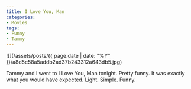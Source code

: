 ```yaml
---
title: I Love You, Man
categories:
- Movies
tags:
- Funny
- Tammy
---
```


![](/assets/posts/{{ page.date | date: "%Y" }}/a8d5c58a5addb2ad37b243312a643db5.jpg)
  



Tammy and I went to I Love You, Man tonight. Pretty funny. It was exactly what you would have expected. Light. Simple. Funny.
